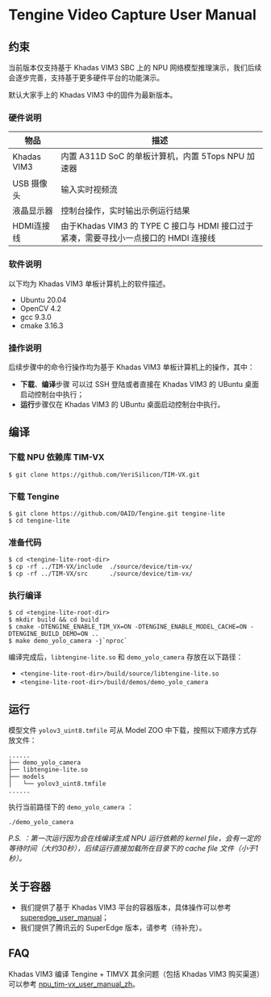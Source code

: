 # Tengine Video Capture User Manual



## 约束

当前版本仅支持基于 Khadas VIM3 SBC 上的 NPU 网络模型推理演示，我们后续会逐步完善，支持基于更多硬件平台的功能演示。

默认大家手上的 Khadas VIM3 中的固件为最新版本。

### 硬件说明

| 物品        | 描述                                                         |
| ----------- | ------------------------------------------------------------ |
| Khadas VIM3 | 内置 A311D SoC 的单板计算机，内置 5Tops NPU 加速器           |
| USB 摄像头  | 输入实时视频流                                               |
| 液晶显示器  | 控制台操作，实时输出示例运行结果                             |
| HDMI连接线  | 由于Khadas VIM3 的 TYPE C 接口与 HDMI 接口过于紧凑，需要寻找小一点接口的 HMDI 连接线 |

### 软件说明

以下均为 Khadas VIM3 单板计算机上的软件描述。

- Ubuntu 20.04
- OpenCV 4.2
- gcc 9.3.0
- cmake 3.16.3

### 操作说明

后续步骤中的命令行操作均为基于 Khadas VIM3 单板计算机上的操作，其中：

- **下载**、**编译**步骤 可以过 SSH 登陆或者直接在 Khadas VIM3 的 UBuntu 桌面启动控制台中执行；
- **运行**步骤仅在 Khadas VIM3 的 UBuntu 桌面启动控制台中执行。

## 编译

### 下载 NPU 依赖库 TIM-VX

```
$ git clone https://github.com/VeriSilicon/TIM-VX.git
```

### 下载 Tengine

```
$ git clone https://github.com/OAID/Tengine.git tengine-lite
$ cd tengine-lite
```

### 准备代码

```
$ cd <tengine-lite-root-dir>
$ cp -rf ../TIM-VX/include  ./source/device/tim-vx/
$ cp -rf ../TIM-VX/src      ./source/device/tim-vx/
```

### 执行编译

```
$ cd <tengine-lite-root-dir>
$ mkdir build && cd build
$ cmake -DTENGINE_ENABLE_TIM_VX=ON -DTENGINE_ENABLE_MODEL_CACHE=ON -DTENGINE_BUILD_DEMO=ON ..
$ make demo_yolo_camera -j`nproc`
```

编译完成后，`libtengine-lite.so` 和 `demo_yolo_camera` 存放在以下路径：

- `<tengine-lite-root-dir>/build/source/libtengine-lite.so`
- `<tengine-lite-root-dir>/build/demos/demo_yolo_camera`

## 运行

模型文件 `yolov3_uint8.tmfile` 可从 Model ZOO 中下载，按照以下顺序方式存放文件：

```
......
├── demo_yolo_camera
├── libtengine-lite.so
├── models
│   └── yolov3_uint8.tmfile
......
```

执行当前路径下的 `demo_yolo_camera` ：

```
./demo_yolo_camera
```

*P.S. ：第一次运行因为会在线编译生成 NPU 运行依赖的 kernel file，会有一定的等待时间（大约30秒），后续运行直接加载所在目录下的 cache file 文件（小于1秒）。*

## 关于容器

- 我们提供了基于 Khadas VIM3 平台的容器版本，具体操作可以参考 [superedge_user_manual](./superedge_user_manual.md)；
- 我们提供了腾讯云的 SuperEdge 版本，请参考（待补充）。



## FAQ

Khadas VIM3 编译 Tengine + TIMVX 其余问题（包括 Khadas VIM3 购买渠道）可以参考 [npu_tim-vx_user_manual_zh](./npu_tim-vx_user_manual_zh.md)。



